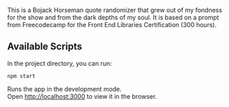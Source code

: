 This is a Bojack Horseman quote randomizer that grew out of my fondness for the show and from the dark depths of my soul. It is based on a prompt from Freecodecamp for the Front End Libraries Certification (300 hours).

## Available Scripts

In the project directory, you can run:

`npm start`

Runs the app in the development mode.<br>
Open [http://localhost:3000](http://localhost:3000) to view it in the browser.
